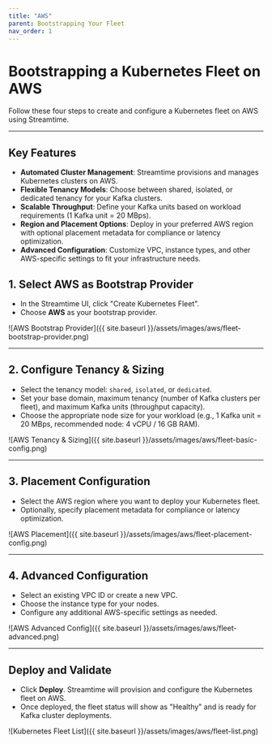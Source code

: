 ```yaml
---
title: "AWS"
parent: Bootstrapping Your Fleet
nav_order: 1
---
```


# Bootstrapping a Kubernetes Fleet on AWS

Follow these four steps to create and configure a Kubernetes fleet on AWS using Streamtime.

---

## Key Features

- **Automated Cluster Management**: Streamtime provisions and manages Kubernetes clusters on AWS.
- **Flexible Tenancy Models**: Choose between shared, isolated, or dedicated tenancy for your Kafka clusters.
- **Scalable Throughput**: Define your Kafka units based on workload requirements (1 Kafka unit = 20 MBps).
- **Region and Placement Options**: Deploy in your preferred AWS region with optional placement metadata for compliance or latency optimization.
- **Advanced Configuration**: Customize VPC, instance types, and other AWS-specific settings to fit your infrastructure needs.


## 1. Select AWS as Bootstrap Provider

- In the Streamtime UI, click "Create Kubernetes Fleet".
- Choose **AWS** as your bootstrap provider.

![AWS Bootstrap Provider]({{ site.baseurl }}/assets/images/aws/fleet-bootstrap-provider.png)

---

## 2. Configure Tenancy & Sizing

- Select the tenancy model: `shared`, `isolated`, or `dedicated`.
- Set your base domain, maximum tenancy (number of Kafka clusters per fleet), and maximum Kafka units (throughput capacity).
- Choose the appropriate node size for your workload (e.g., 1 Kafka unit = 20 MBps, recommended node: 4 vCPU / 16 GB RAM).

![AWS Tenancy & Sizing]({{ site.baseurl }}/assets/images/aws/fleet-basic-config.png)

---

## 3. Placement Configuration

- Select the AWS region where you want to deploy your Kubernetes fleet.
- Optionally, specify placement metadata for compliance or latency optimization.

![AWS Placement]({{ site.baseurl }}/assets/images/aws/fleet-placement-config.png)

---

## 4. Advanced Configuration

- Select an existing VPC ID or create a new VPC.
- Choose the instance type for your nodes.
- Configure any additional AWS-specific settings as needed.

![AWS Advanced Config]({{ site.baseurl }}/assets/images/aws/fleet-advanced.png)

---

## Deploy and Validate

- Click **Deploy**. Streamtime will provision and configure the Kubernetes fleet on AWS.
- Once deployed, the fleet status will show as "Healthy" and is ready for Kafka cluster deployments.

![Kubernetes Fleet List]({{ site.baseurl }}/assets/images/aws/fleet-list.png)